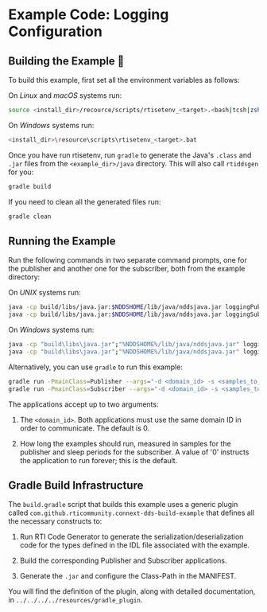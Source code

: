 # Example Code: Logging Configuration

## Building the Example :wrench:

To build this example, first set all the environment variables as follows:

On *Linux* and *macOS* systems run:

```sh
source <install_dir>/recource/scripts/rtisetenv_<target>.<bash|tcsh|zsh>
```

On *Windows* systems run:

```sh
<install_dir>\resource\scripts\rtisetenv_<target>.bat
```

Once you have run rtisetenv, run `gradle` to generate the Java's `.class`
and `.jar` files from the `<example_dir>/java` directory. This will also call
`rtiddsgen` for you:

```sh
gradle build
```

If you need to clean all the generated files run:

```sh
gradle clean
```

## Running the Example

Run the following commands in two separate command prompts, one for the
publisher and another one for the subscriber, both from the example directory:

On *UNIX* systems run:

```sh
java -cp build/libs/java.jar:$NDDSHOME/lib/java/nddsjava.jar loggingPublisher -d <domain_id> -s <samples_to_send>
java -cp build/libs/java.jar:$NDDSHOME/lib/java/nddsjava.jar loggingSubscriber -d <domain_id> -s <samples_to_receive>
```

On *Windows* systems run:

```sh
java -cp "build\libs\java.jar";"%NDDSHOME%/lib/java/nddsjava.jar" loggingPublisher -d <domain_id> -s <samples_to_send>
java -cp "build\libs\java.jar";"%NDDSHOME%/lib/java/nddsjava.jar" loggingSubscriber -d <domain_id> -s <samples_to_receive>
```

Alternatively, you can use `gradle` to run this example:

```sh
gradle run -PmainClass=Publisher --args="-d <domain_id> -s <samples_to_send>"
gradle run -PmainClass=Subscriber --args="-d <domain_id> -s <samples_to_receive>"
```

The applications accept up to two arguments:

1.  The `<domain_id>`. Both applications must use the same domain ID in order
to communicate. The default is 0.

2.  How long the examples should run, measured in samples for the publisher and
sleep periods for the subscriber. A value of '0' instructs the application
to run forever; this is the default.

## Gradle Build Infrastructure

The `build.gradle` script that builds this example uses a generic plugin called
`com.github.rticommunity.connext-dds-build-example` that defines all the
necessary constructs to:

1.  Run RTI Code Generator to generate the serialization/deserialization code
for the types defined in the IDL file associated with the example.

2.  Build the corresponding Publisher and Subscriber applications.

3.  Generate the `.jar` and configure the Class-Path in the MANIFEST.

You will find the definition of the plugin, along with detailed
documentation, in `../../../../resources/gradle_plugin`.
